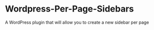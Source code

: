 Wordpress-Per-Page-Sidebars
===========================

A WordPress plugin that will allow you to create a new sidebar per page
